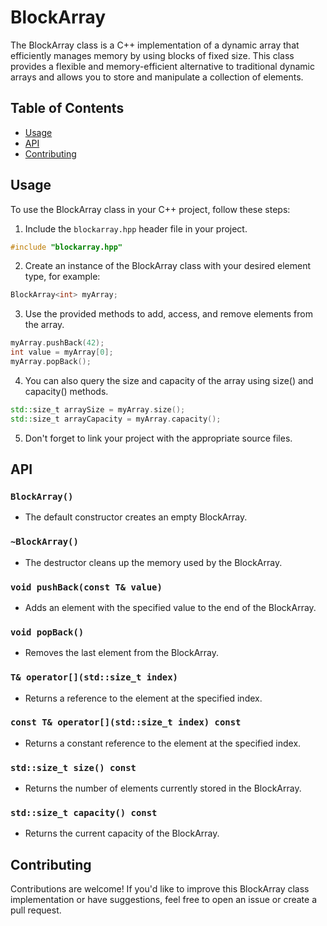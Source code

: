 # BlockArray

The BlockArray class is a C++ implementation of a dynamic array that efficiently manages memory by using blocks of fixed size. This class provides a flexible and memory-efficient alternative to traditional dynamic arrays and allows you to store and manipulate a collection of elements.

## Table of Contents

- [Usage](#usage)
- [API](#api)
- [Contributing](#contributing)

## Usage

To use the BlockArray class in your C++ project, follow these steps:

1. Include the `blockarray.hpp` header file in your project.

```cpp
#include "blockarray.hpp"
```
2. Create an instance of the BlockArray class with your desired element type, for example:

```cpp
BlockArray<int> myArray;
```

3. Use the provided methods to add, access, and remove elements from the array.
```cpp
myArray.pushBack(42);       
int value = myArray[0];     
myArray.popBack();         
```

4. You can also query the size and capacity of the array using size() and capacity() methods.
```cpp
std::size_t arraySize = myArray.size();
std::size_t arrayCapacity = myArray.capacity();
```

5. Don't forget to link your project with the appropriate source files.



## API

### `BlockArray()`

- The default constructor creates an empty BlockArray.

### `~BlockArray()`

- The destructor cleans up the memory used by the BlockArray.

### `void pushBack(const T& value)`

- Adds an element with the specified value to the end of the BlockArray.

### `void popBack()`

- Removes the last element from the BlockArray.

### `T& operator[](std::size_t index)`

- Returns a reference to the element at the specified index.

### `const T& operator[](std::size_t index) const`

- Returns a constant reference to the element at the specified index.

### `std::size_t size() const`

- Returns the number of elements currently stored in the BlockArray.

### `std::size_t capacity() const`

- Returns the current capacity of the BlockArray.




## Contributing

Contributions are welcome! If you'd like to improve this BlockArray class implementation or have suggestions, feel free to open an issue or create a pull request.